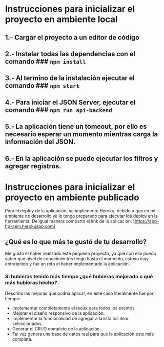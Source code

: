 # Instrucciones para inicializar el proyecto en ambiente local

## 1.- Cargar el proyecto a un editor de código

## 2.- Instalar todas las dependencias con el comando ### `npm install`

## 3.- Al termino de la instalación ejecutar el comando ### `npm start`

## 4.- Para iniciar el JSON Server, ejecutar el comando ### `npm run api-backend`

## 5.- La aplicación tiene un tomeout, por ello es necesario esperar un momento mientras carga la información del JSON. 

## 6.- En la aplicación se puede ejecutar los filtros y agregar registros. 

# Instrucciones para inicializar el proyecto en ambiente publicado
Para el deploy de la aplicación, se implemento Heroku, debido a que en mi ambiente de desarrollo ya lo tengo preparado para ejecutar los deploy en la herramienta. De igual manera comparto el link de la aplicación:   [https://app-hp-aem.herokuapp.com]

##  ¿Qué es lo que más te gustó de tu desarrollo?

Me gusto el haber realizado este pequeño proyecto, ya que con ello puedo saber que nivel de conocimientos tengo hasta el momento, estuvo muy entretenido y fue un reto el haber implementado la aplicación.

### Si hubieras tenido más tiempo ¿qué hubieras mejorado o qué más hubieras hecho?

Describo las mejoras que podría aplicar, en este caso literalmente fue por tiempo:

- Implementar completamente el redux para todos los eventos.
- Mejorar el diseño responsivo de la aplicación.
- Implementar la funcionalidad de agregar a la lista los item seleccionados.
- Generar el CRUD completo de la aplicación.
- Tal vez genera una base de datos real para que la aplicación este más completa.
